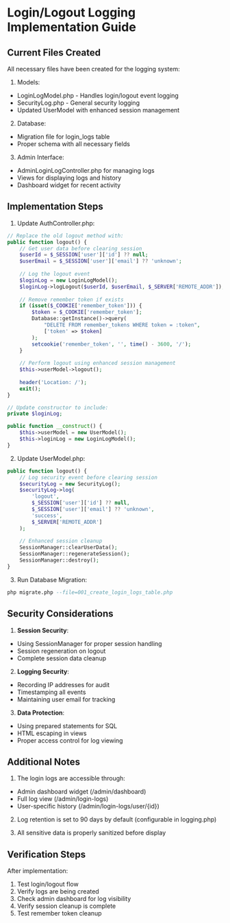 # Login/Logout Logging Implementation Guide

## Current Files Created
All necessary files have been created for the logging system:

1. Models:
- LoginLogModel.php - Handles login/logout event logging
- SecurityLog.php - General security logging
- Updated UserModel with enhanced session management

2. Database:
- Migration file for login_logs table
- Proper schema with all necessary fields

3. Admin Interface:
- AdminLoginLogController.php for managing logs
- Views for displaying logs and history
- Dashboard widget for recent activity

## Implementation Steps

1. Update AuthController.php:
```php
// Replace the old logout method with:
public function logout() {
    // Get user data before clearing session
    $userId = $_SESSION['user']['id'] ?? null;
    $userEmail = $_SESSION['user']['email'] ?? 'unknown';
    
    // Log the logout event
    $loginLog = new LoginLogModel();
    $loginLog->logLogout($userId, $userEmail, $_SERVER['REMOTE_ADDR']);
    
    // Remove remember token if exists
    if (isset($_COOKIE['remember_token'])) {
        $token = $_COOKIE['remember_token'];
        Database::getInstance()->query(
            "DELETE FROM remember_tokens WHERE token = :token", 
            ['token' => $token]
        );
        setcookie('remember_token', '', time() - 3600, '/');
    }
    
    // Perform logout using enhanced session management
    $this->userModel->logout();
    
    header('Location: /');
    exit();
}

// Update constructor to include:
private $loginLog;

public function __construct() {
    $this->userModel = new UserModel();
    $this->loginLog = new LoginLogModel();
}
```

2. Update UserModel.php:
```php
public function logout() {
    // Log security event before clearing session
    $securityLog = new SecurityLog();
    $securityLog->log(
        'logout',
        $_SESSION['user']['id'] ?? null,
        $_SESSION['user']['email'] ?? 'unknown',
        'success',
        $_SERVER['REMOTE_ADDR']
    );
    
    // Enhanced session cleanup
    SessionManager::clearUserData();
    SessionManager::regenerateSession();
    SessionManager::destroy();
}
```

3. Run Database Migration:
```sql
php migrate.php --file=001_create_login_logs_table.php
```

## Security Considerations

1. **Session Security**:
- Using SessionManager for proper session handling
- Session regeneration on logout
- Complete session data cleanup

2. **Logging Security**:
- Recording IP addresses for audit
- Timestamping all events
- Maintaining user email for tracking

3. **Data Protection**:
- Using prepared statements for SQL
- HTML escaping in views
- Proper access control for log viewing

## Additional Notes

1. The login logs are accessible through:
- Admin dashboard widget (/admin/dashboard)
- Full log view (/admin/login-logs)
- User-specific history (/admin/login-logs/user/{id})

2. Log retention is set to 90 days by default (configurable in logging.php)

3. All sensitive data is properly sanitized before display

## Verification Steps

After implementation:
1. Test login/logout flow
2. Verify logs are being created
3. Check admin dashboard for log visibility
4. Verify session cleanup is complete
5. Test remember token cleanup